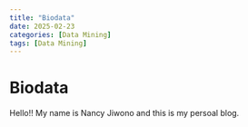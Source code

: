 ```yaml
---
title: "Biodata"
date: 2025-02-23 
categories: [Data Mining]
tags: [Data Mining]
---
```


# Biodata

Hello!! My name is Nancy Jiwono and this is my persoal blog.